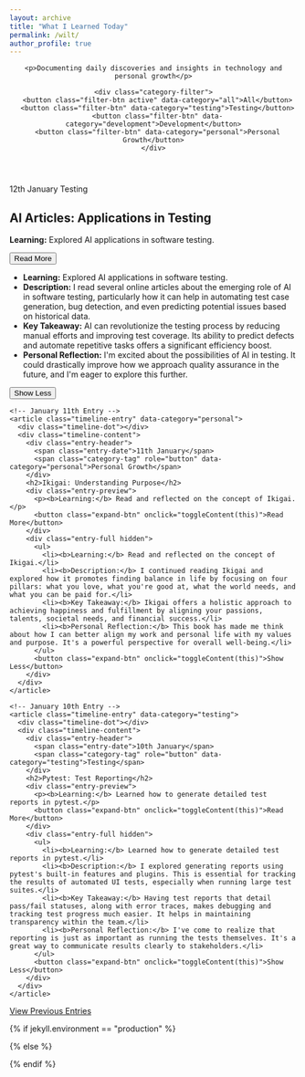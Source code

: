 ```yaml
---
layout: archive
title: "What I Learned Today"
permalink: /wilt/
author_profile: true
---
```


<div class="wilt-container">
  <header class="wilt-header">
    
    <p>Documenting daily discoveries and insights in technology and personal growth</p>
    
    <div class="category-filter">
      <button class="filter-btn active" data-category="all">All</button>
      <button class="filter-btn" data-category="testing">Testing</button>
      <button class="filter-btn" data-category="development">Development</button>
      <button class="filter-btn" data-category="personal">Personal Growth</button>
    </div>
  </header>

  <div class="timeline">
    <!-- January 12th Entry -->
    <article class="timeline-entry" data-category="testing">
      <div class="timeline-dot"></div>
      <div class="timeline-content">
        <div class="entry-header">
          <span class="entry-date">12th January</span>
          <span class="category-tag" role="button" data-category="testing">Testing</span>
        </div>
        <h2>AI Articles: Applications in Testing</h2>
        <div class="entry-preview">
          <p><b>Learning:</b> Explored AI applications in software testing.</p>
          <button class="expand-btn" onclick="toggleContent(this)">Read More</button>
        </div>
        <div class="entry-full hidden">
          <ul>
            <li><b>Learning:</b> Explored AI applications in software testing.</li>
            <li><b>Description:</b> I read several online articles about the emerging role of AI in software testing, particularly how it can help in automating test case generation, bug detection, and even predicting potential issues based on historical data.</li>
            <li><b>Key Takeaway:</b> AI can revolutionize the testing process by reducing manual efforts and improving test coverage. Its ability to predict defects and automate repetitive tasks offers a significant efficiency boost.</li>
            <li><b>Personal Reflection:</b> I'm excited about the possibilities of AI in testing. It could drastically improve how we approach quality assurance in the future, and I'm eager to explore this further.</li>
          </ul>
          <button class="expand-btn" onclick="toggleContent(this)">Show Less</button>
        </div>
      </div>
    </article>

    <!-- January 11th Entry -->
    <article class="timeline-entry" data-category="personal">
      <div class="timeline-dot"></div>
      <div class="timeline-content">
        <div class="entry-header">
          <span class="entry-date">11th January</span>
          <span class="category-tag" role="button" data-category="personal">Personal Growth</span>
        </div>
        <h2>Ikigai: Understanding Purpose</h2>
        <div class="entry-preview">
          <p><b>Learning:</b> Read and reflected on the concept of Ikigai.</p>
          <button class="expand-btn" onclick="toggleContent(this)">Read More</button>
        </div>
        <div class="entry-full hidden">
          <ul>
            <li><b>Learning:</b> Read and reflected on the concept of Ikigai.</li>
            <li><b>Description:</b> I continued reading Ikigai and explored how it promotes finding balance in life by focusing on four pillars: what you love, what you're good at, what the world needs, and what you can be paid for.</li>
            <li><b>Key Takeaway:</b> Ikigai offers a holistic approach to achieving happiness and fulfillment by aligning your passions, talents, societal needs, and financial success.</li>
            <li><b>Personal Reflection:</b> This book has made me think about how I can better align my work and personal life with my values and purpose. It's a powerful perspective for overall well-being.</li>
          </ul>
          <button class="expand-btn" onclick="toggleContent(this)">Show Less</button>
        </div>
      </div>
    </article>

    <!-- January 10th Entry -->
    <article class="timeline-entry" data-category="testing">
      <div class="timeline-dot"></div>
      <div class="timeline-content">
        <div class="entry-header">
          <span class="entry-date">10th January</span>
          <span class="category-tag" role="button" data-category="testing">Testing</span>
        </div>
        <h2>Pytest: Test Reporting</h2>
        <div class="entry-preview">
          <p><b>Learning:</b> Learned how to generate detailed test reports in pytest.</p>
          <button class="expand-btn" onclick="toggleContent(this)">Read More</button>
        </div>
        <div class="entry-full hidden">
          <ul>
            <li><b>Learning:</b> Learned how to generate detailed test reports in pytest.</li>
            <li><b>Description:</b> I explored generating reports using pytest's built-in features and plugins. This is essential for tracking the results of automated UI tests, especially when running large test suites.</li>
            <li><b>Key Takeaway:</b> Having test reports that detail pass/fail statuses, along with error traces, makes debugging and tracking test progress much easier. It helps in maintaining transparency within the team.</li>
            <li><b>Personal Reflection:</b> I've come to realize that reporting is just as important as running the tests themselves. It's a great way to communicate results clearly to stakeholders.</li>
          </ul>
          <button class="expand-btn" onclick="toggleContent(this)">Show Less</button>
        </div>
      </div>
    </article>
  </div>

  <div class="archives-link">
    <a href="/december-wilt">View Previous Entries</a>
  </div>
</div>





{% if jekyll.environment == "production" %}
  <script src="{{ '/assets/js/wilt.js' | relative_url }}"></script>
{% else %}
  <script src="{{ '/assets/js/wilt.js' | absolute_url }}"></script>
{% endif %}